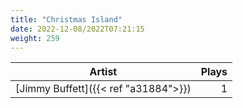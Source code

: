 ```yaml
---
title: "Christmas Island"
date: 2022-12-08/2022T07:21:15
weight: 259
---
```




 Artist | Plays 
----- | -----:
[Jimmy Buffett]({{< ref "a31884">}}) | 1
